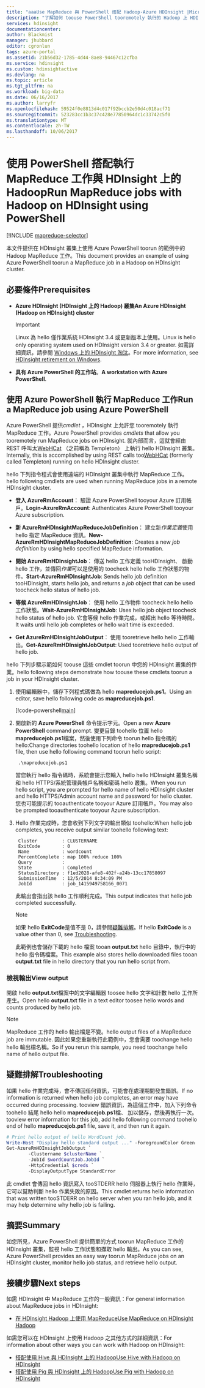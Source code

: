 ```yaml
---
title: "aaaUse MapReduce 與 PowerShell 搭配 Hadoop-Azure HDInsight |Microsoft 文件"
description: "了解如何 toouse PowerShell tooremotely 執行的 Hadoop 上 HDInsight MapReduce 工作。"
services: hdinsight
documentationcenter: 
author: Blackmist
manager: jhubbard
editor: cgronlun
tags: azure-portal
ms.assetid: 21b56d32-1785-4d44-8ae8-94467c12cfba
ms.service: hdinsight
ms.custom: hdinsightactive
ms.devlang: na
ms.topic: article
ms.tgt_pltfrm: na
ms.workload: big-data
ms.date: 06/16/2017
ms.author: larryfr
ms.openlocfilehash: 59524f0e8813d4c017f92bccb2e50d4c018acf71
ms.sourcegitcommit: 523283cc1b3c37c428e77850964dc1c33742c5f0
ms.translationtype: MT
ms.contentlocale: zh-TW
ms.lasthandoff: 10/06/2017
---
```

# <a name="run-mapreduce-jobs-with-hadoop-on-hdinsight-using-powershell"></a><span data-ttu-id="c3bb0-103">使用 PowerShell 搭配執行 MapReduce 工作與 HDInsight 上的 Hadoop</span><span class="sxs-lookup"><span data-stu-id="c3bb0-103">Run MapReduce jobs with Hadoop on HDInsight using PowerShell</span></span>

[!INCLUDE [mapreduce-selector](../../includes/hdinsight-selector-use-mapreduce.md)]

<span data-ttu-id="c3bb0-104">本文件提供在 HDInsight 叢集上使用 Azure PowerShell toorun 的範例中的 Hadoop MapReduce 工作。</span><span class="sxs-lookup"><span data-stu-id="c3bb0-104">This document provides an example of using Azure PowerShell toorun a MapReduce job in a Hadoop on HDInsight cluster.</span></span>

## <span data-ttu-id="c3bb0-105"><a id="prereq"></a>必要條件</span><span class="sxs-lookup"><span data-stu-id="c3bb0-105"><a id="prereq"></a>Prerequisites</span></span>

* <span data-ttu-id="c3bb0-106">**Azure HDInsight (HDInsight 上的 Hadoop) 叢集**</span><span class="sxs-lookup"><span data-stu-id="c3bb0-106">**An Azure HDInsight (Hadoop on HDInsight) cluster**</span></span>

  > [!IMPORTANT]
  > <span data-ttu-id="c3bb0-107">Linux 為 hello 僅作業系統 HDInsight 3.4 或更新版本上使用。</span><span class="sxs-lookup"><span data-stu-id="c3bb0-107">Linux is hello only operating system used on HDInsight version 3.4 or greater.</span></span> <span data-ttu-id="c3bb0-108">如需詳細資訊，請參閱 [Windows 上的 HDInsight 淘汰](hdinsight-component-versioning.md#hdinsight-windows-retirement)。</span><span class="sxs-lookup"><span data-stu-id="c3bb0-108">For more information, see [HDInsight retirement on Windows](hdinsight-component-versioning.md#hdinsight-windows-retirement).</span></span>

* <span data-ttu-id="c3bb0-109">**具有 Azure PowerShell 的工作站**。</span><span class="sxs-lookup"><span data-stu-id="c3bb0-109">**A workstation with Azure PowerShell**.</span></span>

## <span data-ttu-id="c3bb0-110"><a id="powershell"></a>使用 Azure PowerShell 執行 MapReduce 工作</span><span class="sxs-lookup"><span data-stu-id="c3bb0-110"><a id="powershell"></a>Run a MapReduce job using Azure PowerShell</span></span>

<span data-ttu-id="c3bb0-111">Azure PowerShell 提供*cmdlet* ，HDInsight 上允許您 tooremotely 執行 MapReduce 工作。</span><span class="sxs-lookup"><span data-stu-id="c3bb0-111">Azure PowerShell provides *cmdlets* that allow you tooremotely run MapReduce jobs on HDInsight.</span></span> <span data-ttu-id="c3bb0-112">就內部而言，這就會經由 REST 呼叫太[WebHCat](https://cwiki.apache.org/confluence/display/Hive/WebHCat) （之前稱為 Templeton） 上執行 hello HDInsight 叢集。</span><span class="sxs-lookup"><span data-stu-id="c3bb0-112">Internally, this is accomplished by using REST calls too[WebHCat](https://cwiki.apache.org/confluence/display/Hive/WebHCat) (formerly called Templeton) running on hello HDInsight cluster.</span></span>

<span data-ttu-id="c3bb0-113">hello 下列指令程式會使用遠端的 HDInsight 叢集中執行 MapReduce 工作。</span><span class="sxs-lookup"><span data-stu-id="c3bb0-113">hello following cmdlets are used when running MapReduce jobs in a remote HDInsight cluster.</span></span>

* <span data-ttu-id="c3bb0-114">**登入 AzureRmAccount**： 驗證 Azure PowerShell tooyour Azure 訂用帳戶。</span><span class="sxs-lookup"><span data-stu-id="c3bb0-114">**Login-AzureRmAccount**: Authenticates Azure PowerShell tooyour Azure subscription.</span></span>

* <span data-ttu-id="c3bb0-115">**新 AzureRmHDInsightMapReduceJobDefinition**： 建立新*作業定義*使用 hello 指定 MapReduce 資訊。</span><span class="sxs-lookup"><span data-stu-id="c3bb0-115">**New-AzureRmHDInsightMapReduceJobDefinition**: Creates a new *job definition* by using hello specified MapReduce information.</span></span>

* <span data-ttu-id="c3bb0-116">**開始 AzureRmHDInsightJob**： 傳送 hello 工作定義 tooHDInsight、 啟動 hello 工作，並傳回*作業*可以是使用的 toocheck hello hello 工作狀態的物件。</span><span class="sxs-lookup"><span data-stu-id="c3bb0-116">**Start-AzureRmHDInsightJob**: Sends hello job definition tooHDInsight, starts hello job, and returns a *job* object that can be used toocheck hello status of hello job.</span></span>

* <span data-ttu-id="c3bb0-117">**等候 AzureRmHDInsightJob**： 使用 hello 工作物件 toocheck hello hello 工作狀態。</span><span class="sxs-lookup"><span data-stu-id="c3bb0-117">**Wait-AzureRmHDInsightJob**: Uses hello job object toocheck hello status of hello job.</span></span> <span data-ttu-id="c3bb0-118">它會等候 hello 作業完成，或超出 hello 等待時間。</span><span class="sxs-lookup"><span data-stu-id="c3bb0-118">It waits until hello job completes or hello wait time is exceeded.</span></span>

* <span data-ttu-id="c3bb0-119">**Get AzureRmHDInsightJobOutput**： 使用 tooretrieve hello hello 工作輸出。</span><span class="sxs-lookup"><span data-stu-id="c3bb0-119">**Get-AzureRmHDInsightJobOutput**: Used tooretrieve hello output of hello job.</span></span>

<span data-ttu-id="c3bb0-120">hello 下列步驟示範如何 toouse 這些 cmdlet toorun 中您的 HDInsight 叢集的作業。</span><span class="sxs-lookup"><span data-stu-id="c3bb0-120">hello following steps demonstrate how toouse these cmdlets toorun a job in your HDInsight cluster.</span></span>

1. <span data-ttu-id="c3bb0-121">使用編輯器中，儲存下列程式碼做為 hello **mapreducejob.ps1**。</span><span class="sxs-lookup"><span data-stu-id="c3bb0-121">Using an editor, save hello following code as **mapreducejob.ps1**.</span></span>

    [!code-powershell[main](../../powershell_scripts/hdinsight/use-mapreduce/use-mapreduce.ps1?range=5-69)]

2. <span data-ttu-id="c3bb0-122">開啟新的 **Azure PowerShell** 命令提示字元。</span><span class="sxs-lookup"><span data-stu-id="c3bb0-122">Open a new **Azure PowerShell** command prompt.</span></span> <span data-ttu-id="c3bb0-123">變更目錄 toohello 位置 hello **mapreducejob.ps1**檔案，然後使用下列命令 toorun hello 指令碼的 hello:</span><span class="sxs-lookup"><span data-stu-id="c3bb0-123">Change directories toohello location of hello **mapreducejob.ps1** file, then use hello following command toorun hello script:</span></span>

        .\mapreducejob.ps1

    <span data-ttu-id="c3bb0-124">當您執行 hello 指令碼時，系統會提示您輸入 hello hello HDInsight 叢集名稱和 hello HTTPS/系統管理員帳戶名稱和密碼 hello 叢集。</span><span class="sxs-lookup"><span data-stu-id="c3bb0-124">When you run hello script, you are prompted for hello name of hello HDInsight cluster and hello HTTPS/Admin account name and password for hello cluster.</span></span> <span data-ttu-id="c3bb0-125">您也可能提示的 tooauthenticate tooyour Azure 訂用帳戶。</span><span class="sxs-lookup"><span data-stu-id="c3bb0-125">You may also be prompted tooauthenticate tooyour Azure subscription.</span></span>

3. <span data-ttu-id="c3bb0-126">Hello 作業完成時，您會收到下列文字的輸出類似 toohello:</span><span class="sxs-lookup"><span data-stu-id="c3bb0-126">When hello job completes, you receive output similar toohello following text:</span></span>

        Cluster         : CLUSTERNAME
        ExitCode        : 0
        Name            : wordcount
        PercentComplete : map 100% reduce 100%
        Query           :
        State           : Completed
        StatusDirectory : f1ed2028-afe8-402f-a24b-13cc17858097
        SubmissionTime  : 12/5/2014 8:34:09 PM
        JobId           : job_1415949758166_0071

    <span data-ttu-id="c3bb0-127">此輸出會指出該 hello 工作順利完成。</span><span class="sxs-lookup"><span data-stu-id="c3bb0-127">This output indicates that hello job completed successfully.</span></span>

    > [!NOTE]
    > <span data-ttu-id="c3bb0-128">如果 hello **ExitCode**是值不是 0，請參閱[疑難排解](#troubleshooting)。</span><span class="sxs-lookup"><span data-stu-id="c3bb0-128">If hello **ExitCode** is a value other than 0, see [Troubleshooting](#troubleshooting).</span></span>

    <span data-ttu-id="c3bb0-129">此範例也會儲存下載的 hello 檔案 tooan **output.txt** hello 目錄中，執行中的 hello 指令碼檔案。</span><span class="sxs-lookup"><span data-stu-id="c3bb0-129">This example also stores hello downloaded files tooan **output.txt** file in hello directory that you run hello script from.</span></span>

### <a name="view-output"></a><span data-ttu-id="c3bb0-130">檢視輸出</span><span class="sxs-lookup"><span data-stu-id="c3bb0-130">View output</span></span>

<span data-ttu-id="c3bb0-131">開啟 hello **output.txt**檔案中的文字編輯器 toosee hello 文字和計數 hello 工作所產生。</span><span class="sxs-lookup"><span data-stu-id="c3bb0-131">Open hello **output.txt** file in a text editor toosee hello words and counts produced by hello job.</span></span>

> [!NOTE]
> <span data-ttu-id="c3bb0-132">MapReduce 工作的 hello 輸出檔是不變。</span><span class="sxs-lookup"><span data-stu-id="c3bb0-132">hello output files of a MapReduce job are immutable.</span></span> <span data-ttu-id="c3bb0-133">因此如果您重新執行此範例中，您會需要 toochange hello hello 輸出檔名稱。</span><span class="sxs-lookup"><span data-stu-id="c3bb0-133">So if you rerun this sample, you need toochange hello name of hello output file.</span></span>

## <span data-ttu-id="c3bb0-134"><a id="troubleshooting"></a>疑難排解</span><span class="sxs-lookup"><span data-stu-id="c3bb0-134"><a id="troubleshooting"></a>Troubleshooting</span></span>

<span data-ttu-id="c3bb0-135">如果 hello 作業完成時，會不傳回任何資訊，可能會在處理期間發生錯誤。</span><span class="sxs-lookup"><span data-stu-id="c3bb0-135">If no information is returned when hello job completes, an error may have occurred during processing.</span></span> <span data-ttu-id="c3bb0-136">tooview 錯誤資訊，為這個工作中，加入下列命令 toohello 結尾 hello hello **mapreducejob.ps1**檔、 加以儲存，然後再執行一次。</span><span class="sxs-lookup"><span data-stu-id="c3bb0-136">tooview error information for this job, add hello following command toohello end of hello **mapreducejob.ps1** file, save it, and then run it again.</span></span>

```powershell
# Print hello output of hello WordCount job.
Write-Host "Display hello standard output ..." -ForegroundColor Green
Get-AzureRmHDInsightJobOutput `
        -Clustername $clusterName `
        -JobId $wordCountJob.JobId `
        -HttpCredential $creds `
        -DisplayOutputType StandardError
```

<span data-ttu-id="c3bb0-137">此 cmdlet 會傳回 hello 資訊寫入 tooSTDERR hello 伺服器上執行 hello 作業時，它可以幫助判斷 hello 作業失敗的原因。</span><span class="sxs-lookup"><span data-stu-id="c3bb0-137">This cmdlet returns hello information that was written tooSTDERR on hello server when you ran hello job, and it may help determine why hello job is failing.</span></span>

## <span data-ttu-id="c3bb0-138"><a id="summary"></a>摘要</span><span class="sxs-lookup"><span data-stu-id="c3bb0-138"><a id="summary"></a>Summary</span></span>

<span data-ttu-id="c3bb0-139">如您所見，Azure PowerShell 提供簡單的方式 toorun MapReduce 工作的 HDInsight 叢集，監視 hello 工作狀態和擷取 hello 輸出。</span><span class="sxs-lookup"><span data-stu-id="c3bb0-139">As you can see, Azure PowerShell provides an easy way toorun MapReduce jobs on an HDInsight cluster, monitor hello job status, and retrieve hello output.</span></span>

## <span data-ttu-id="c3bb0-140"><a id="nextsteps"></a>接續步驟</span><span class="sxs-lookup"><span data-stu-id="c3bb0-140"><a id="nextsteps"></a>Next steps</span></span>

<span data-ttu-id="c3bb0-141">如需 HDInsight 中 MapReduce 工作的一般資訊：</span><span class="sxs-lookup"><span data-stu-id="c3bb0-141">For general information about MapReduce jobs in HDInsight:</span></span>

* [<span data-ttu-id="c3bb0-142">在 HDInsight Hadoop 上使用 MapReduce</span><span class="sxs-lookup"><span data-stu-id="c3bb0-142">Use MapReduce on HDInsight Hadoop</span></span>](hdinsight-use-mapreduce.md)

<span data-ttu-id="c3bb0-143">如需您可以在 HDInsight 上使用 Hadoop 之其他方式的詳細資訊：</span><span class="sxs-lookup"><span data-stu-id="c3bb0-143">For information about other ways you can work with Hadoop on HDInsight:</span></span>

* [<span data-ttu-id="c3bb0-144">搭配使用 Hive 與 HDInsight 上的 Hadoop</span><span class="sxs-lookup"><span data-stu-id="c3bb0-144">Use Hive with Hadoop on HDInsight</span></span>](hdinsight-use-hive.md)
* [<span data-ttu-id="c3bb0-145">搭配使用 Pig 與 HDInsight 上的 Hadoop</span><span class="sxs-lookup"><span data-stu-id="c3bb0-145">Use Pig with Hadoop on HDInsight</span></span>](hdinsight-use-pig.md)
